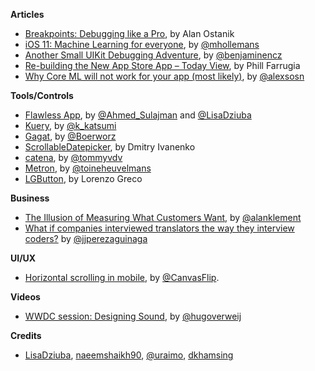 
**Articles**

* [Breakpoints: Debugging like a Pro](https://cheesecakelabs.com/blog/breakpoints-debugging-like-pro/), by Alan Ostanik
* [iOS 11: Machine Learning for everyone](http://machinethink.net/blog/ios-11-machine-learning-for-everyone/), by [@mhollemans](https://twitter.com/mhollemans)
* [Another Small UIKit Debugging Adventure](http://blog.benjamin-encz.de/post/another-small-uikit-debugging-adventure/), by [@benjaminencz](https://twitter.com/benjaminencz)
* [Re-building the New App Store App – Today View](http://www.phillfarrugia.com/2017/06/19/rebuilding-the-new-app-store-app-today-view/), by Phill Farrugia
* [Why Core ML will not work for your app (most likely)](http://alexsosn.github.io/ml/2017/06/09/Core-ML-will-not-Work-for-Your-App.html), by [@alexsosn](https://github.com/alexsosn)

**Tools/Controls**

* [Flawless App](https://flawlessapp.io/), by [@Ahmed_Sulajman](https://twitter.com/ahmed_sulajman) and [@LisaDziuba](https://twitter.com/LisaDziuba)
* [Kuery](https://github.com/kishikawakatsumi/Kuery), by [@k_katsumi](http://twitter.com/k_katsumi)
* [Gagat](https://github.com/Boerworz/Gagat), by [@Boerworz](https://twitter.com/Boerworz)
* [ScrollableDatepicker](https://github.com/noxt/ScrollableDatepicker), by Dmitry Ivanenko
* [catena](https://github.com/pixelspark/catena), by [@tommyvdv](https://twitter.com/tommyvdv)
* [Metron](https://github.com/toineheuvelmans/Metron), by [@toineheuvelmans](https://twitter.com/toineheuvelmans)
* [LGButton](https://github.com/loregr/LGButton), by Lorenzo Greco

**Business**

* [The Illusion of Measuring What Customers Want](https://jtbd.info/the-illusion-of-measuring-what-customers-want-3672a7892eb), by [@alanklement](https://twitter.com/alanklement)
* [What if companies interviewed translators the way they interview coders?](https://medium.freecodecamp.com/welcome-to-the-software-interview-ee673bc5ef6) by [@jjperezaguinaga](https://twitter.com/jjperezaguinaga)

**UI/UX**

* [Horizontal scrolling in mobile](https://uxplanet.org/horizontal-scrolling-in-mobile-643c81901af3), by [@CanvasFlip](https://twitter.com/CanvasFlip).

**Videos**

* [WWDC session: Designing Sound](https://developer.apple.com/videos/play/wwdc2017/803/), by [@hugoverweij ](https://twitter.com/hugoverweij)

**Credits**

* [LisaDziuba](https://github.com/lisadziuba), [naeemshaikh90](https://github.com/naeemshaikh90), [@uraimo](https://github.com/uraimo), [dkhamsing](https://github.com/dkhamsing)
